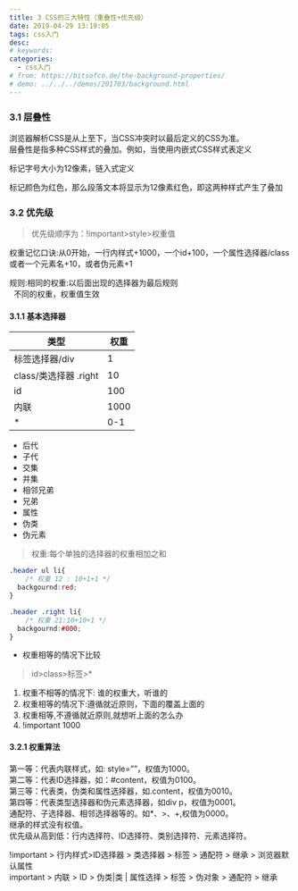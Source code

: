 ```yaml
---
title: 3 CSS的三大特性（重叠性+优先级）
date: 2019-04-29 13:19:05
tags: css入门
desc: 
# keywords: 
categories:
  - css入门
# from: https://bitsofco.de/the-background-properties/
# demo: ../../../demos/201703/background.html
---
```


### 3.1 层叠性
浏览器解析CSS是从上至下，当CSS冲突时以最后定义的CSS为准。<br />层叠性是指多种CSS样式的叠加。例如，当使用内嵌式CSS样式表定义<p>标记字号大小为12像素，链入式定义<p>标记颜色为红色，那么段落文本将显示为12像素红色，即这两种样式产生了叠加

<a name="fffbf195"></a>
### 3.2 优先级
> 优先级顺序为：!important>style>权重值


权重记忆口诀:从0开始，一行内样式+1000，一个id+100，一个属性选择器/class或者一个元素名+10，或者伪元素+1

规则:相同的权重:以后面出现的选择器为最后规则<br />  不同的权重，权重值生效

<a name="821b5e89"></a>
#### 3.1.1 基本选择器

| 类型 | 权重 |
| --- | --- |
| 标签选择器/div | 1 |
| class/类选择器 .right | 10 |
| id | 100 |
| 内联 | 1000 |
| * | 0-1 |

- 后代
- 子代
- 交集
- 并集
- 相邻兄弟
- 兄弟
- 属性
- 伪类
- 伪元素

> 权重:每个单独的选择器的权重相加之和


```css
.header ul li{
	/* 权重 12 : 10+1+1 */
  backgournd:red;
}

.header .right li{
	/* 权重 21:10+10+1 */
  backgournd:#000;
}
```

- 权重相等的情况下比较
> id>class>标签>*


1. 权重不相等的情况下: 谁的权重大，听谁的
1. 权重相等的情况下:遵循就近原则，下面的覆盖上面的
1. 权重相等,不遵循就近原则,就想听上面的怎么办
  1. !important 1000

<a name="12251e10"></a>
#### 3.2.1 权重算法

第一等：代表内联样式，如: style=””，权值为1000。<br />第二等：代表ID选择器，如：#content，权值为0100。<br />第三等：代表类，伪类和属性选择器，如.content，权值为0010。<br />第四等：代表类型选择器和伪元素选择器，如div p，权值为0001。<br />通配符、子选择器、相邻选择器等的。如*、>、+,权值为0000。<br />继承的样式没有权值。<br />优先级从高到低：行内选择符、ID选择符、类别选择符、元素选择符。

!important > 行内样式>ID选择器 > 类选择器 > 标签 > 通配符 > 继承 > 浏览器默认属性<br />important > 内联 > ID > 伪类|类 | 属性选择  > 标签  > 伪对象 >  通配符 > 继承
